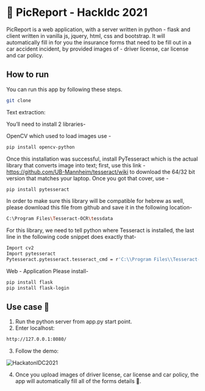 
# 🚙 PicReport - HackIdc 2021


PicReport is a web application, with a server written in python - flask and client written in vanilla js, jquery, html, css and bootstrap.
It will automatically fill in for you the insurance forms that need to be fill out in a car accident incident,
by provided images of - driver license, car license and car policy.

## How to run

You can run this app by following these steps.

```bash
git clone 
```

Text extraction:

You’ll need to install 2 libraries- 

OpenCV which used to load images use -
```bash
pip install opencv-python
```

Once this installation was successful, install PyTesseract which is the actual library that converts image into text;
first, use this link - https://github.com/UB-Mannheim/tesseract/wiki
to download the 64/32 bit version that matches your laptop. Once you got that cover, use - 
```bash
pip install pytesseract
```

In order to make sure this library will be compatible for hebrew as well, please download this file from github and save it in the following location- 
```bash
C:\Program Files\Tesseract-OCR\tessdata
```

For this library, we need to tell python where Tesseract is installed, the last line in the following code snippet does exactly that-
```bash
Import cv2
Import pytesseract
Pytesseract.pytesseract.tesseract_cmd = r'C:\\Program Files\\Tesseract-OCR\\tesseract.exe'
```

Web - Application
Please install-
```bash
pip install flask
pip install flask-login
```

## Use case 📲
1. Run the python server from app.py start point.
2. Enter localhost:
```bash
http://127.0.0.1:8080/
```
3. Follow the demo:

![HackatonIDC2021](https://user-images.githubusercontent.com/62726511/120941407-4cbe6780-c72b-11eb-9158-a4371a007288.gif)

4. Once you upload images of driver license, car license and car policy, the app will automatically fill all of the forms details 📝.


